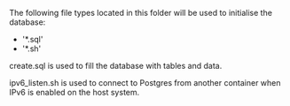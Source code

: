 
The following file types located in this folder will be used to initialise the database:

 + '*.sql'
 + '*.sh'

create.sql is used to fill the database with tables and data.

ipv6_listen.sh is used to connect to Postgres from another container when IPv6 is enabled on the host system.


